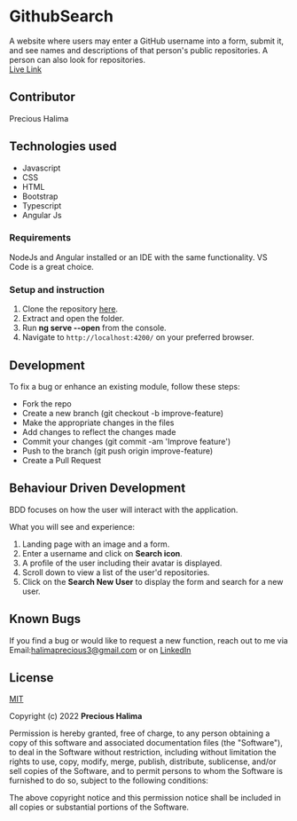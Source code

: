 # GithubSearch

A website where users may enter a GitHub username into a form, submit it, and see names and descriptions of that person's public repositories. A person can also look for repositories. <br>
[Live Link](https://halimaprecious.github.io/GitHub-Search/)

## Contributor

Precious Halima

## Technologies used

* Javascript
* CSS
* HTML
* Bootstrap
* Typescript
* Angular Js

### Requirements

NodeJs and Angular installed or an IDE with the same functionality. VS Code is a great choice.

### Setup and instruction

1. Clone the repository [here](https://github.com/halimaprecious/GitHub-Search.git).
2. Extract and open the folder.
3. Run **ng serve --open** from the console.
4. Navigate to `http://localhost:4200/` on your preferred browser.

## Development

To fix a bug or enhance an existing module, follow these steps:
- Fork the repo
- Create a new branch (git checkout -b improve-feature)
- Make the appropriate changes in the files
- Add changes to reflect the changes made
- Commit your changes (git commit -am 'Improve feature')
- Push to the branch (git push origin improve-feature)
- Create a Pull Request

## Behaviour Driven Development

BDD focuses on how the user will interact with the application.

What you will see and experience:

1. Landing page with an image and a form.
2. Enter a username and click on **Search icon**.
3. A profile of the user including their avatar is displayed.
4. Scroll down to view a list of the user'd repositories.
5. Click on the **Search New User** to display the form and search for a new user.

## Known Bugs

If you find a bug or would like to request a new function, reach out to me via<br> Email:halimaprecious3@gmail.com  or on [LinkedIn](https://www.linkedin.com/in/precious-halima)

## License

[MIT](https://choosealicense.com/licenses/mit/)

Copyright (c) 2022 **Precious Halima**

Permission is hereby granted, free of charge, to any person obtaining a copy of this software and associated documentation files (the "Software"), to deal in the Software without restriction, including without limitation the rights to use, copy, modify, merge, publish, distribute, sublicense, and/or sell copies of the Software, and to permit persons to whom the Software is furnished to do so, subject to the following conditions:

The above copyright notice and this permission notice shall be included in all copies or substantial portions of the Software.